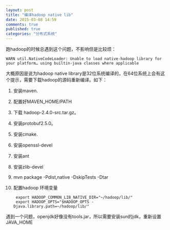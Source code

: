 ```yaml
---
layout: post
title: "编译hadoop native lib"
date: 2015-03-08 14:59
comments: true
published: true
categories: "分布式系统"
---
```

  跑hadoop的时候总遇到这个问题，不影响但是比较烦：

	WARN util.NativeCodeLoader: Unable to load native-hadoop library for your platform… using builtin-java classes where applicable	

  大概原因是说为hadoop native library是32位系统编译的，在64位系统上会有这个提示，需要下载hadoop的源码重新编译。如下：

1. 安装maven.
2. 配置好MAVEN_HOME/PATH
3. 下载 hadoop-2.4.0-src.tar.gz。
4. 安装protobuf2.5.0。
4. 安装cmake.
5. 安装openssl-devel
4. 安装ant
3. 安装zlib-devel
5. mvn package -Pdist,native -DskipTests -Dtar
6. 配置hadoop 环境变量
	
		export HADOOP_COMMON_LIB_NATIVE_DIR="~/hadoop/lib/"
		export HADOOP_OPTS="$HADOOP_OPTS -Djava.library.path=~/hadoop/lib/"

  遇到一个问题，openjdk好像没有tools.jar，所以需要安装sun的jdk，重新设置JAVA_HOME